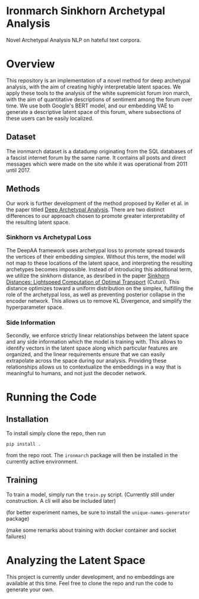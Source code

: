 # Ironmarch Sinkhorn Archetypal Analysis
Novel Archetypal Analysis NLP on hateful text corpora.

# Overview
This repository is an implementation of a novel method for deep archetypal analysis, with the aim of creating highly interpretable latent spaces. We apply these tools to the analysis of the white supremicist forum iron march, with the aim of quantitative descriptions of sentiment among the forum over time. We use both Google's BERT model, and our embedding VAE to generate a descriptive latent space of this forum, where subsections of these users can be easily localized.

## Dataset
The ironmarch dataset is a datadump originating from the SQL databases of a fascist internet forum by the same name. It contains all posts and direct messages which were made on the site while it was operational from 2011 until 2017.

## Methods
Our work is further development of the method proposed by Keller et al. in the paper titled [Deep Archetypal Analysis](https://arxiv.org/abs/1901.10799). There are two distinct differences to our approach chosen to promote greater interpretability of the resulting latent space.

### Sinkhorn vs Archetypal Loss
The DeepAA framework uses archetypal loss to promote spread towards the vertices of their embedding simplex. Without this term, the model will not map to these locations of the latent space, and interpreting the resulting archetypes becomes impossible. Instead of introducing this additional term, we utilize the sinkhorn distance, as desribed in the paper [Sinkhorn Distances: Lightspeed Computation of Optimal Transport](https://papers.nips.cc/paper/2013/file/af21d0c97db2e27e13572cbf59eb343d-Paper.pdf) (Cuturi). This distance optimizes toward a uniform distribution on the simplex, fulfilling the role of the archetypal loss, as well as preventing posterior collapse in the encoder network. This allows us to remove KL Divergence, and simplify the hyperparameter space.

### Side Information
Secondly, we enforce strictly linear relationships between the latent space and any side information which the model is training with. This allows to identify vectors in the latent space along which particular features are organized, and the linear requirements ensure that we can easily extrapolate across the space during our analysis. Providing these relationships allows us to contextualize the embeddings in a way that is meaningful to humans, and not just the decoder network.

# Running the Code
## Installation
To install simply clone the repo, then run
```
pip install .
```
from the repo root. The `ironmarch` package will then be installed in the currently active environment.

## Training
To train a model, simply run the `train.py` script. (Currently still under construction. A cli will also be included later)

(for better experiment names, be sure to install the `unique-names-generator` package)

(make some remarks about training with docker container and socket failures)

# Analyzing the Latent Space
This project is currently under development, and no embeddings are available at this time. Feel free to clone the repo and run the code to generate your own.


